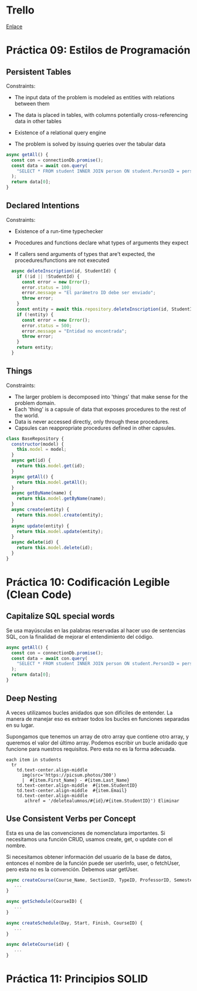 # Trello

 [Enlace](https://trello.com/invite/b/q2yXLGNM/04a48536b6d5f02e8ac25edefeeedf0f/scooby-attendance)

# Práctica 09: Estilos de Programación

## Persistent Tables

Constraints:

- The input data of the problem is modeled as entities with relations between them

- The data is placed in tables, with columns potentially cross-referencing data in other tables

- Existence of a relational query engine

- The problem is solved by issuing queries over the tabular data


```javascript
async getAll() {
  const con = connectionDb.promise();
  const data = await con.query(
    "SELECT * FROM student INNER JOIN person ON student.PersonID = person.PersonID INNER JOIN city ON person.CityID = city.CityID"
  );
  return data[0];
}
```

## Declared Intentions

Constraints:

- Existence of a run-time typechecker

- Procedures and functions declare what types of arguments they expect

- If callers send arguments of types that are't expected, the
  procedures/functions are not executed
  
```javascript
  async deleteInscription(id, StudentId) {
    if (!id || !StudentId) {
      const error = new Error();
      error.status = 100;
      error.message = "El parámetro ID debe ser enviado";
      throw error;
    }
    const entity = await this.repository.deleteInscription(id, StudentId);
    if (!entity) {
      const error = new Error();
      error.status = 500;
      error.message = "Entidad no encontrada";
      throw error;
    }
    return entity;
  }
```

## Things
Constraints:
- The larger problem is decomposed into 'things' that make sense for the problem domain.
- Each 'thing' is a capsule of data that exposes procedures to the rest of the world.
- Data is never accessed directly, only through these procedures.
- Capsules can reappropriate procedures defined in other capsules.

```javascript
class BaseRepository {
  constructor(model) {
    this.model = model;
  }
  async get(id) {
    return this.model.get(id);
  }
  async getAll() {
    return this.model.getAll();
  }
  async getByName(name) {
    return this.model.getByName(name);
  }
  async create(entity) {
    return this.model.create(entity);
  }
  async update(entity) {
    return this.model.update(entity);
  }
  async delete(id) {
    return this.model.delete(id);
  }
}
```

 
 
# Práctica 10: Codificación Legible (Clean Code)


## Capitalize SQL special words
Se usa mayúsculas en las palabras reservadas al hacer uso de sentencias SQL, con la finalidad de mejorar el entendimiento del código.

```javascript
async getAll() {
  const con = connectionDb.promise();
  const data = await con.query(
    "SELECT * FROM student INNER JOIN person ON student.PersonID = person.PersonID INNER JOIN city ON person.CityID = city.CityID"
  );
  return data[0];
}
```

## Deep Nesting

A veces utilizamos bucles anidados que son difíciles de entender. La manera de manejar eso es extraer todos los bucles en funciones separadas en su lugar.

Supongamos que tenemos un array de otro array que contiene otro array, y queremos el valor del último array. Podemos escribir un bucle anidado que funcione para nuestros requisitos. Pero esta no es la forma adecuada.

```pug
each item in students
  tr
    td.text-center.align-middle
      img(src='https://picsum.photos/300')
      |  #{item.First_Name} - #{item.Last_Name}
    td.text-center.align-middle  #{item.StudentID} 
    td.text-center.align-middle  #{item.Email} 
    td.text-center.align-middle
       a(href = '/deletealumnos/#{id}/#{item.StudentID}') Eliminar
```

## Use Consistent Verbs per Concept

Esta es una de las convenciones de nomenclatura importantes. Si necesitamos una función CRUD, usamos create, get, o update con el nombre.

Si necesitamos obtener información del usuario de la base de datos, entonces el nombre de la función puede ser userInfo, user, o fetchUser, pero esta no es la convención. Debemos usar getUser.

```javascript
async createCourse(Course_Name, SectionID, TypeID, ProfessorID, Semester) {
   ...
}

async getSchedule(CourseID) {
   ...
}

async createSchedule(Day, Start, Finish, CourseID) {
   ...
}

async deleteCourse(id) {
   ...
}
 ```


# Práctica 11: Principios SOLID

